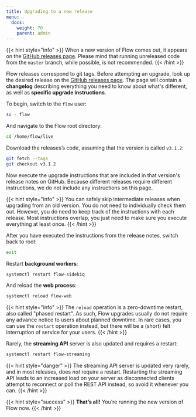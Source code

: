 ```yaml
---
title: Upgrading to a new release
menu:
  docs:
    weight: 70
    parent: admin
---
```


{{< hint style="info" >}}
When a new version of Flow comes out, it appears on the [GitHub releases page](https://github.com/tootsuite/flow/releases). Please mind that running unreleased code from the `master` branch, while possible, is not recommended.
{{< /hint >}}

Flow releases correspond to git tags. Before attempting an upgrade, look up the desired release on the [GitHub releases page](https://github.com/tootsuite/flow/releases). The page will contain a **changelog** describing everything you need to know about what's different, as well as **specific upgrade instructions**.

To begin, switch to the `flow` user:

```bash
su - flow
```

And navigate to the Flow root directory:

```bash
cd /home/flow/live
```

Download the releases’s code, assuming that the version is called `v3.1.2`:

```bash
git fetch --tags
git checkout v3.1.2
```

Now execute the upgrade instructions that are included in that version's release notes on GitHub. Because different releases require different instructions, we do not include any instructions on this page.

{{< hint style="info" >}}
You can safely skip intermediate releases when upgrading from an old version. You do not need to individually check them out. However, you do need to keep track of the instructions with each release. Most instructions overlap, you just need to make sure you execute everything at least once.
{{< /hint >}}

After you have executed the instructions from the release notes, switch back to root:

```bash
exit
```

Restart **background workers**:

```bash
systemctl restart flow-sidekiq
```

And reload the **web process**:

```bash
systemctl reload flow-web
```

{{< hint style="info" >}}
The `reload` operation is a zero-downtime restart, also called "phased restart". As such, Flow upgrades usually do not require any advance notice to users about planned downtime. In rare cases, you can use the `restart` operation instead, but there will be a (short) felt interruption of service for your users.
{{< /hint >}}

Rarely, the **streaming API** server is also updated and requires a restart:

```bash
systemctl restart flow-streaming
```

{{< hint style="danger" >}}
The streaming API server is updated very rarely, and in most releases, does *not* require a restart. Restarting the streaming API leads to an increased load on your server as disconnected clients attempt to reconnect or poll the REST API instead, so avoid it whenever you can.
{{< /hint >}}

{{< hint style="success" >}}
**That’s all!** You’re running the new version of Flow now.
{{< /hint >}}
